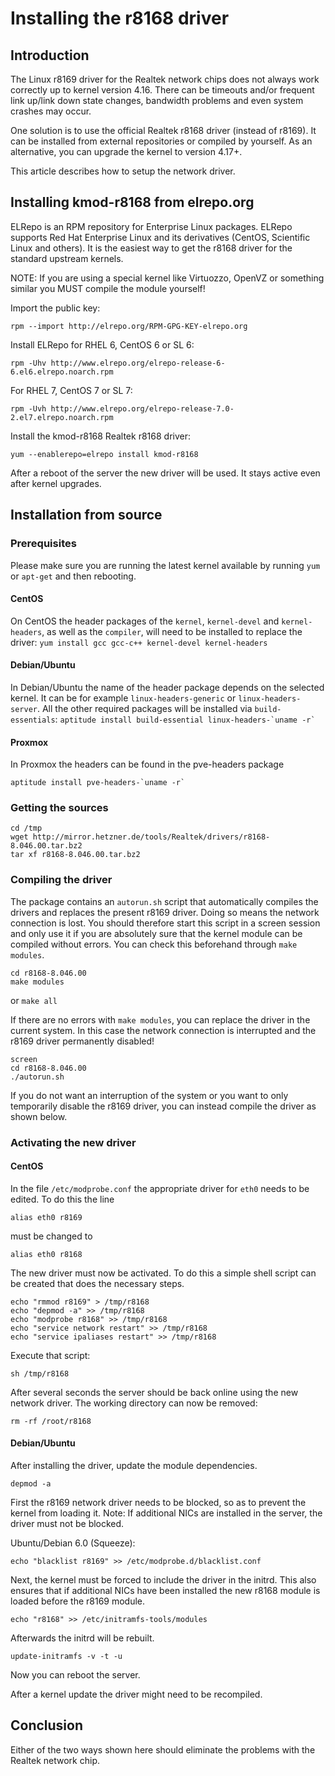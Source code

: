# Installing the r8168 driver
## Introduction
The Linux r8169 driver for the Realtek network chips does not always work correctly up to kernel version 4.16. There can be timeouts and/or frequent link up/link down state changes, bandwidth problems and even system crashes may occur.

One solution is to use the official Realtek r8168 driver (instead of r8169). It can be installed from external repositories or compiled by yourself. As an alternative, you can upgrade the kernel to version 4.17+.

This article describes how to setup the network driver.


## Installing kmod-r8168 from elrepo.org
ELRepo is an RPM repository for Enterprise Linux packages. ELRepo supports Red Hat Enterprise Linux and its derivatives (CentOS, Scientific Linux and others). It is the easiest way to get the r8168 driver for the standard upstream kernels.

NOTE: If you are using a special kernel like Virtuozzo, OpenVZ or something similar you MUST compile the module yourself!

Import the public key:

`rpm --import http://elrepo.org/RPM-GPG-KEY-elrepo.org`


Install ELRepo for RHEL 6, CentOS 6 or SL 6:

`rpm -Uhv http://www.elrepo.org/elrepo-release-6-6.el6.elrepo.noarch.rpm`


For RHEL 7, CentOS 7 or SL 7:

`rpm -Uvh http://www.elrepo.org/elrepo-release-7.0-2.el7.elrepo.noarch.rpm`


Install the kmod-r8168 Realtek r8168 driver:

`yum --enablerepo=elrepo install kmod-r8168`

After a reboot of the server the new driver will be used. It stays active even after kernel upgrades.

## Installation from source
### Prerequisites
Please make sure you are running the latest kernel available by running `yum` or `apt-get` and then rebooting.

#### CentOS
On CentOS the header packages of the `kernel`, `kernel-devel` and `kernel-headers`, as well as the `compiler`, will need to be installed to replace the driver:
`yum install gcc gcc-c++ kernel-devel kernel-headers`

#### Debian/Ubuntu
In Debian/Ubuntu the name of the header package depends on the selected kernel. It can be for example `linux-headers-generic` or `linux-headers-server`. All the other required packages will be installed via `build-essentials`:
``aptitude install build-essential linux-headers-`uname -r` ``

#### Proxmox
In Proxmox the headers can be found in the pve-headers package

``aptitude install pve-headers-`uname -r` ``

### Getting the sources
```
cd /tmp
wget http://mirror.hetzner.de/tools/Realtek/drivers/r8168-8.046.00.tar.bz2
tar xf r8168-8.046.00.tar.bz2
```
### Compiling the driver
The package contains an `autorun.sh` script that automatically compiles the drivers and replaces the present r8169 driver. Doing so means the network connection is lost. You should therefore start this script in a screen session and only use it if you are absolutely sure that the kernel module can be compiled without errors. You can check this beforehand through `make modules`.

```
cd r8168-8.046.00
make modules
```
or
`make all`

If there are no errors with `make modules`, you can replace the driver in the current system. In this case the network connection is interrupted and the r8169 driver permanently disabled!

```
screen
cd r8168-8.046.00
./autorun.sh
```
If you do not want an interruption of the system or you want to only temporarily disable the r8169 driver, you can instead compile the driver as shown below.

### Activating the new driver
#### CentOS
In the file `/etc/modprobe.conf` the appropriate driver for `eth0` needs to be edited. To do this the line

`alias eth0 r8169`

must be changed to

`alias eth0 r8168`

The new driver must now be activated. To do this a simple shell script can be created that does the necessary steps.

```
echo "rmmod r8169" > /tmp/r8168
echo "depmod -a" >> /tmp/r8168
echo "modprobe r8168" >> /tmp/r8168
echo "service network restart" >> /tmp/r8168
echo "service ipaliases restart" >> /tmp/r8168
```
Execute that script:

`sh /tmp/r8168`

After several seconds the server should be back online using the new network driver. The working directory can now be removed:

`rm -rf /root/r8168`

#### Debian/Ubuntu
After installing the driver, update the module dependencies.

`depmod -a`

First the r8169 network driver needs to be blocked, so as to prevent the kernel from loading it. Note: If additional NICs are installed in the server, the driver must not be blocked.

Ubuntu/Debian 6.0 (Squeeze):

`echo "blacklist r8169" >> /etc/modprobe.d/blacklist.conf`

Next, the kernel must be forced to include the driver in the initrd. This also ensures that if additional NICs have been installed the new r8168 module is loaded before the r8169 module.

`echo "r8168" >> /etc/initramfs-tools/modules`

Afterwards the initrd will be rebuilt.

`update-initramfs -v -t -u`

Now you can reboot the server.

After a kernel update the driver might need to be recompiled.
## Conclusion
Either of the two ways shown here should eliminate the problems with the Realtek network chip.